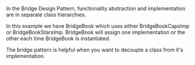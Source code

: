 In the Bridge Design Pattern, functionality abstraction and implementation are in separate class hierarchies.<br> 

In this example we have BridgeBook which uses either BridgeBookCapsImp or BridgeBookStarsImp. BridgeBook will assign one implementation or the other each time BridgeBook is instantiated.<br> 

The bridge pattern is helpful when you want to decouple a class from it's implementation.<br>
